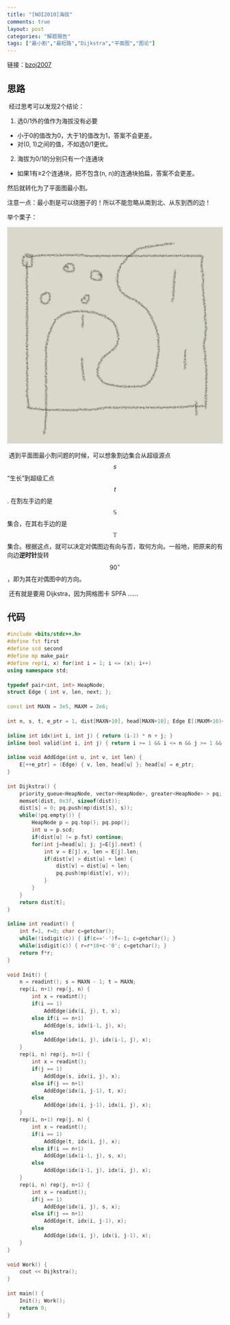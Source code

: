 ```yaml
---
title: "[NOI2010]海拔"
comments: true
layout: post
categories: "解题报告"
tags: ["最小割","最短路","Dijkstra","平面图","图论"]
---
```


链接：[bzoj2007][1]

## 思路

​	经过思考可以发现2个结论：

1. 选0/1外的值作为海拔没有必要  

  - 小于0的值改为0，大于1的值改为1，答案不会更差。  
  - 对(0, 1)之间的值，不如选0/1更优。  
2. 海拔为0/1的分别只有一个连通块  

  - 如果1有≥2个连通块，把不包含(n, n)的连通块拍扁，答案不会更差。

然后就转化为了平面图最小割。

注意一点：最小割是可以绕圈子的！所以不能忽略从南到北、从东到西的边！  

<!--more-->

举个栗子：

![Altitude](/img/altitude.jpg)

​	遇到平面图最小割问题的时候，可以想象割边集合从超级源点 $$s$$ “生长”到超级汇点 $$t$$ . 在割左手边的是 $$\mathbb{S}$$ 集合，在其右手边的是 $$\mathbb{T}$$ 集合。根据这点，就可以决定对偶图边有向与否，取何方向。一般地，把原来的有向边**逆时针**旋转 $$90^{\circ}$$ ，即为其在对偶图中的方向。

​	还有就是要用 Dijkstra，因为网格图卡 SPFA ……

## 代码

```cpp
#include <bits/stdc++.h>
#define fst first
#define scd second
#define mp make_pair
#define rep(i, x) for(int i = 1; i <= (x); i++)
using namespace std;

typedef pair<int, int> HeapNode;
struct Edge { int v, len, next; };

const int MAXN = 3e5, MAXM = 2e6;

int n, s, t, e_ptr = 1, dist[MAXN+10], head[MAXN+10]; Edge E[(MAXM+10)<<1];

inline int idx(int i, int j) { return (i-1) * n + j; }
inline bool valid(int i, int j) { return i >= 1 && i <= n && j >= 1 && j <= n; }

inline void AddEdge(int u, int v, int len) {
	E[++e_ptr] = (Edge) { v, len, head[u] }; head[u] = e_ptr;
}

int Dijkstra() {
	priority_queue<HeapNode, vector<HeapNode>, greater<HeapNode> > pq;
	memset(dist, 0x3f, sizeof(dist));
	dist[s] = 0; pq.push(mp(dist[s], s));
	while(!pq.empty()) {
		HeapNode p = pq.top(); pq.pop();
		int u = p.scd;
		if(dist[u] != p.fst) continue;
		for(int j=head[u]; j; j=E[j].next) {
			int v = E[j].v, len = E[j].len;
			if(dist[v] > dist[u] + len) {
				dist[v] = dist[u] + len;
				pq.push(mp(dist[v], v));
			}
		}
	}
	return dist[t];
}

inline int readint() {
	int f=1, r=0; char c=getchar();
	while(!isdigit(c)) { if(c=='-')f=-1; c=getchar(); }
	while(isdigit(c)) { r=r*10+c-'0'; c=getchar(); }
	return f*r;
}

void Init() {
	n = readint(); s = MAXN - 1; t = MAXN;
	rep(i, n+1) rep(j, n) {
		int x = readint();
		if(i == 1) 
			AddEdge(idx(i, j), t, x);
		else if(i == n+1) 
			AddEdge(s, idx(i-1, j), x);
		else 
			AddEdge(idx(i, j), idx(i-1, j), x);
	}
	rep(i, n) rep(j, n+1) {
		int x = readint();
		if(j == 1) 
			AddEdge(s, idx(i, j), x);
		else if(j == n+1) 
			AddEdge(idx(i, j-1), t, x);
		else 
			AddEdge(idx(i, j-1), idx(i, j), x);
	}
	rep(i, n+1) rep(j, n) {
		int x = readint();
		if(i == 1)
			AddEdge(t, idx(i, j), x);
		else if(i == n+1)
			AddEdge(idx(i-1, j), s, x);
		else
			AddEdge(idx(i-1, j), idx(i, j), x);
	}
	rep(i, n) rep(j, n+1) {
		int x = readint();
		if(j == 1)
			AddEdge(idx(i, j), s, x);
		else if(j == n+1)
			AddEdge(t, idx(i, j-1), x);
		else
			AddEdge(idx(i, j), idx(i, j-1), x);
	}
}

void Work() {
	cout << Dijkstra();
}

int main() {
	Init(); Work();
	return 0;
}
```



[1]:http://www.lydsy.com/JudgeOnline/problem.php?id=2007